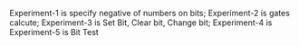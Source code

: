 Experiment-1 is specify negative of numbers on bits;
Experiment-2 is gates calcute;
Experiment-3 is Set Bit, Clear bit, Change bit;
Experiment-4 is
Experiment-5 is Bit Test
